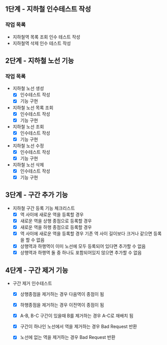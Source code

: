 ## 1단계 - 지하철 인수테스트 작성

### 작업 목록

* 지하철역 목록 조회 인수 테스트 작성
* 지하철역 삭제 인수 테스트 작성

## 2단계 - 지하철 노선 기능

### 작업 목록

* 지하철 노선 생성
  * [X] 인수테스트 작성
  * [X] 기능 구현
* 지하철 노선 목록 조회
  * [X] 인수테스트 작성 
  * [X] 기능 구현
* 지하철 노선 조회
  * [X] 인수테스트 작성
  * [X] 기능 구현
* 지하철 노선 수정
  * [X] 인수테스트 작성
  * [X] 기능 구현
* 지하철 노선 삭제
  * [X] 인수테스트 작성
  * [X] 기능 구현

## 3단계 - 구간 추가 기능

* 지하철 구간 등록 기능 체크리스트
  * [X] 역 사이에 새로운 역을 등록할 경우
  * [X] 새로운 역을 상행 종점으로 등록할 경우
  * [X] 새로운 역을 하행 종점으로 등록할 경우
  * [X] 역 사이에 새로운 역을 등록할 경우 기존 역 사이 길이보다 크거나 같으면 등록을 할 수 없음
  * [X] 상행역과 하행역이 이미 노선에 모두 등록되어 있다면 추가할 수 없음
  * [X] 상행역과 하행역 둘 중 하나도 포함되어있지 않으면 추가할 수 없음

## 4단계 - 구간 제거 기능

* 구간 제거 인수테스트
  * [X] 상행종점을 제거하는 경우 다음역이 종점이 됨
  * [X] 하행종점을 제거하는 경우 이전역이 종점이 됨
  * [X] A-B, B-C 구간이 있을때 B를 제거하는 경우 A-C로 재배치 됨
  * [X] 구간이 하나인 노선에서 역을 제거하는 경우 Bad Request 반환
  * [X] 노선에 없는 역을 제거하는 경우 Bad Request 반환

